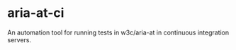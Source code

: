 # aria-at-ci

An automation tool for running tests in w3c/aria-at in continuous integration servers.
